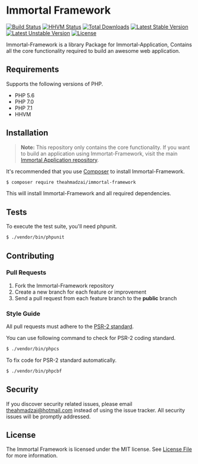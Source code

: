 # Immortal Framework

[![Build Status](https://travis-ci.org/theahmadzai/Immortal-Framework.svg?branch=master)](https://travis-ci.org/theahmadzai/Immortal-Framework)
[![HHVM Status](http://hhvm.h4cc.de/badge/theahmadzai/immortal-framework.svg?style=flat)](http://hhvm.h4cc.de/package/theahmadzai/immortal-framework)
[![Total Downloads](https://poser.pugx.org/theahmadzai/immortal-framework/downloads)](https://packagist.org/packages/theahmadzai/immortal-framework)
[![Latest Stable Version](https://poser.pugx.org/theahmadzai/immortal-framework/v/stable)](https://packagist.org/packages/theahmadzai/immortal-framework)
[![Latest Unstable Version](https://poser.pugx.org/theahmadzai/immortal-framework/v/unstable)](//packagist.org/packages/theahmadzai/immortal-framework)
[![License](https://poser.pugx.org/theahmadzai/immortal-framework/license)](https://packagist.org/packages/theahmadzai/immortal-framework)

Immortal-Framework is a library Package for Immortal-Application, Contains all the core functionality required to build an awesome web application.

## Requirements

Supports the following versions of PHP.

- PHP 5.6
- PHP 7.0
- PHP 7.1
- HHVM

## Installation

> **Note:** This repository only contains the core functionality. If you want to build an application using Immortat-Framework, visit the main [Immortal Application repository](https://github.com/theahmadzai/immortal-application).

It's recommended that you use [Composer](https://getcomposer.org/) to install Immortal-Framework.

```bash
$ composer require theahmadzai/immortal-framework
```

This will install Immortal-Framework and all required dependencies.

## Tests

To execute the test suite, you'll need phpunit.

```bash
$ ./vendor/bin/phpunit
```

## Contributing

### Pull Requests

1. Fork the Immortal-Framework repository
2. Create a new branch for each feature or improvement
3. Send a pull request from each feature branch to the **public** branch

### Style Guide

All pull requests must adhere to the [PSR-2 standard](https://github.com/php-fig/fig-standards/blob/master/accepted/PSR-2-coding-style-guide.md).

You can use following command to check for PSR-2 coding standard.

```bash
$ ./vendor/bin/phpcs
```

To fix code for PSR-2 standard automatically.

```bash
$ ./vendor/bin/phpcbf
```

## Security

If you discover security related issues, please email theahmadzai@hotmail.com instead of using the issue tracker. All security issues will be promptly addressed.

## License

The Immortal Framework is licensed under the MIT license. See [License File](LICENSE.md) for more information.
